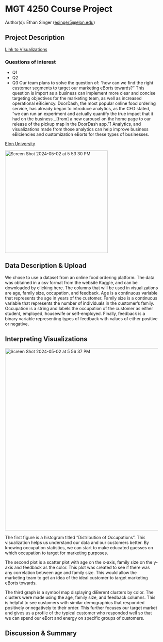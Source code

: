 # MGT 4250 Course Project
Author(s): Ethan Singer (esinger5@elon.edu)

## Project Description
[Link to Visualizations](https://public.tableau.com/views/MGT4250_Final/Sheet1?:language=en-US&:sid=&:display_count=n&:origin=viz_share_link)
### Questions of interest
- Q1
- Q2
- Q3
Our team plans to solve the question of: “how can we find the right customer
segments to target our marketing eBorts towards?” This question is import as a business
can implement more clear and concise targeting objectives for the marketing team, as well
as increased operational eBiciency. DoorDash, the most popular online food ordering
service, has already began to introduce analytics, as the CFO stated, “we can run an
experiment and actually quantify the true impact that it had on the business…[from] a new
carousel on the home page to our release of the pickup map in the DoorDash app.”1
Analytics, and visualizations made from those analytics can help improve business
eBiciencies and customization eBorts for these types of businesses.


[Elon University](https://www.elon.edu)

<img width="338" alt="Screen Shot 2024-05-02 at 5 53 30 PM" src="https://github.com/singere20/mgt4250spring2024/assets/55157734/ec8f0e64-4681-4141-86b6-a56701a0956e">

## Data Description & Upload
We chose to use a dataset from an online food ordering platform. The data was
obtained in a csv format from the website Kaggle, and can be downloaded by clicking here.
The columns that will be used in visualizations are age, family size, occupation, and
feedback. Age is a continuous variable that represents the age in years of the customer.
Family size is a continuous variable that represents the number of individuals in the
customer’s family. Occupation is a string and labels the occupation of the customer as
either student, employed, housewife or self-employed. Finally, feedback is a binary
variable representing types of feedback with values of either positive or negative.

## Interpreting Visualizations
<img width="601" alt="Screen Shot 2024-05-02 at 5 56 37 PM" src="https://github.com/singere20/mgt4250spring2024/assets/55157734/d2f188e9-0c82-4ae1-8d60-a083db113841">

The first figure is a histogram titled “Distribution of Occupations”. This visualization
helps us understand our data and our customers better. By knowing occupation statistics,
we can start to make educated guesses on which occupation to target for marketing
purposes.

The second plot is a scatter plot with age on the x-axis, family size on the y-axis and
feedback as the color. This plot was created to see if there was any correlation between
age and family size. This would allow the marketing team to get an idea of the ideal
customer to target marketing eBorts towards.

The third graph is a symbol map displaying diBerent clusters by color. The clusters
were made using the age, family size, and feedback columns. This is helpful to see
customers with similar demographics that responded positively or negatively to their order.
This further focuses our target market and gives us a profile of the typical customer who
responded well so that we can spend our eBort and energy on specific groups of
customers.

## Discussion & Summary

